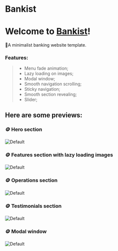 # Bankist

# Welcome to [Bankist](https://bankist-template.netlify.app/)!

💸A minimalist banking website template.

### Features:
> - Menu fade animation;
> - Lazy loading on images;
> - Modal window;
> - Smooth navigation scrolling;
> - Sticky navigation;
> - Smooth section revealing;
> - Slider;

## Here are some previews:

### 🪙 Hero section
![Default](https://i.imgur.com/ebJR65M.png)


### 🪙 Features section with lazy loading images
![Default](https://i.imgur.com/s5RbQWC.png)


### 🪙 Operations section 
![Default](https://i.imgur.com/6PFlxPm.png)


### 🪙 Testimonials section 
![Default](https://i.imgur.com/77UYdSw.png)


### 🪙 Modal window 
![Default](https://i.imgur.com/kBhX8R0.png)
